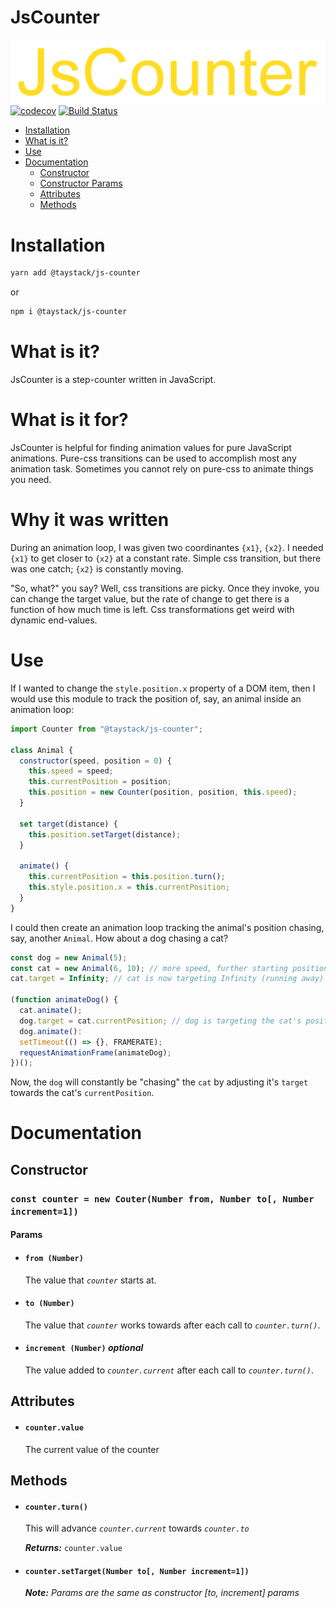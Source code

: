 # JsCounter

[![JsCounter](./JsCounter.png)](https://codecov.io/gh/taystack/js-counter)
[![codecov](https://codecov.io/gh/taystack/js-counter/branch/master/graph/badge.svg)](https://codecov.io/gh/taystack/js-counter)
[![Build Status](https://travis-ci.org/taystack/js-counter.svg?branch=master)](https://travis-ci.org/taystack/js-counter)

 - [Installation](#installation)
 - [What is it?](#what-is-it)
 - [Use](#use)
 - [Documentation](#documentation)
   - [Constructor](#constructor)
   - [Constructor Params](#constructor-params)
   - [Attributes](#attributes)
   - [Methods](#methods)

# Installation

```bash
yarn add @taystack/js-counter
```

or

```bash
npm i @taystack/js-counter
```

# What is it?

JsCounter is a step-counter written in JavaScript.

# What is it for?

JsCounter is helpful for finding animation values for pure JavaScript animations. Pure-css transitions can be used to accomplish most any animation task. Sometimes you cannot rely on pure-css to animate things you need.

# Why it was written

During an animation loop, I was given two coordinantes `{x1}`, `{x2}`. I needed `{x1}` to get closer to `{x2}` at a constant rate. Simple css transition, but there was one catch; `{x2}` is constantly moving.

"So, what?" you say? Well, css transitions are picky. Once they invoke, you can change the target value, but the rate of change to get there is a function of how much time is left. Css transformations get weird with dynamic end-values.

# Use

If I wanted to change the `style.position.x` property of a DOM item, then I would use this module to track the position of, say, an animal inside an animation loop:

```javascript
import Counter from "@taystack/js-counter";

class Animal {
  constructor(speed, position = 0) {
    this.speed = speed;
    this.currentPosition = position;
    this.position = new Counter(position, position, this.speed);
  }

  set target(distance) {
    this.position.setTarget(distance);
  }

  animate() {
    this.currentPosition = this.position.turn();
    this.style.position.x = this.currentPosition;
  }
}
```

I could then create an animation loop tracking the animal's position chasing, say, another `Animal`. How about a dog chasing a cat?

```javascript
const dog = new Animal(5);
const cat = new Animal(6, 10); // more speed, further starting position
cat.target = Infinity; // cat is now targeting Infinity (running away)

(function animateDog() {
  cat.animate();
  dog.target = cat.currentPosition; // dog is targeting the cat's position
  dog.animate():
  setTimeout(() => {}, FRAMERATE);
  requestAnimationFrame(animateDog);
})();
```

Now, the `dog` will constantly be "chasing" the `cat` by adjusting it's `target` towards the cat's `currentPosition`.

# Documentation

## Constructor

### `const counter = new Couter(Number from, Number to[, Number increment=1])`

#### Params

   - #### `from (Number)`

     The value that *`counter`* starts at.

   - #### `to (Number)`

     The value that *`counter`* works towards after each call to *`counter.turn()`*.

   - #### `increment (Number)` _optional_

     The value added to *`counter.current`* after each call to *`counter.turn()`*.

## Attributes

   - #### `counter.value`

     The current value of the counter

## Methods

   - #### `counter.turn()`

	 This will advance *`counter.current`* towards *`counter.to`*

     ***Returns:***  `counter.value`

   - #### `counter.setTarget(Number to[, Number increment=1])`

     ***Note:*** *Params are the same as constructor [to, increment] params*

